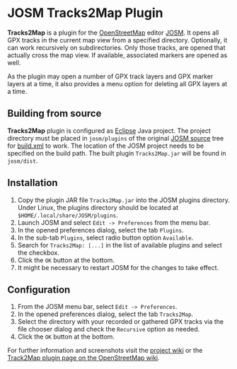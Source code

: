 # JOSM Tracks2Map Plugin
**Tracks2Map** is a plugin for the [OpenStreetMap](https://www.openstreetmap.org/) editor [JOSM](https://josm.openstreetmap.de/). It opens all GPX tracks in the current map view from a specified directory. Optionally, it can work recursively on subdirectories. Only those tracks, are opened that actually cross the map view. If available, associated markers are opened as well.

As the plugin may open a number of GPX track layers and GPX marker layers at a time, it also provides a menu option for deleting all GPX layers at a time.

## Building from source
**Tracks2Map** plugin is configured as <a href="https://www.eclipse.org/">Eclipse</a> Java project. The project directory must be placed in <code>josm/plugins</code> of the original <a href="https://josm.openstreetmap.de/svn/trunk">JOSM source</a> tree for <a href="https://github.com/hhtznr/JOSM-Tracks2Map-Plugin/blob/main/build.xml">build.xml</a> to work. The location of the JOSM project needs to be specified on the build path. The built plugin <code>Tracks2Map.jar</code> will be found in <code>josm/dist</code>.

## Installation
1. Copy the plugin JAR file `Tracks2Map.jar` into the JOSM plugins directory. Under Linux, the plugins directory should be located at `$HOME/.local/share/JOSM/plugins`.
2. Launch JOSM and select `Edit -> Preferences` from the menu bar.
3. In the opened preferences dialog, select the tab `Plugins`.
4. In the sub-tab `Plugins`, select radio button option `Available`.
5. Search for `Tracks2Map: [...]` in the list of available plugins and select the checkbox.
6. Click the `OK` button at the bottom.
7. It might be necessary to restart JOSM for the changes to take effect.

## Configuration
1. From the JOSM menu bar, select `Edit -> Preferences`.
2. In the opened preferences dialog, select the tab `Tracks2Map`.
3. Select the directory with your recorded or gathered GPX tracks via the file chooser dialog and check the `Recursive` option as needed.
4. Click the `OK` button at the bottom.

For further information and screenshots visit the [project wiki](https://github.com/hhtznr/JOSM-Tracks2Map-Plugin/wiki) or the [Track2Map plugin page on the OpenStreetMap wiki](https://wiki.openstreetmap.org/wiki/JOSM/Plugins/Tracks2Map).
